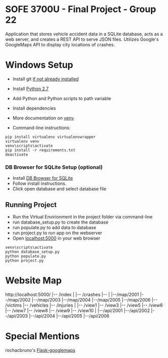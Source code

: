 # SOFE 3700U - Final Project - Group 22
Application that stores vehicle accident data in a SQLite database, acts as a web server, and creates a REST API to serve JSON files. Utilizes Google's GoogleMaps API to display city locations of crashes.

# Windows Setup
- Install git [if not already installed](https://git-scm.com/download/win)
- Install [Python 2.7](https://www.python.org/downloads/release/python-2712/)
- Add Python and Python scripts to path variable
- Install dependencies
- More documentation on [venv](http://docs.python-guide.org/en/latest/dev/virtualenvs/)

- Command-line instructions:
```
pip install virtualenv virtualenvwrapper
virtualenv venv
venv\scripts\activate
pip install -r requirements.txt
deactivate
```

### DB Browser for SQLite Setup (optional)
- Install [DB Browser for SQLite](http://sqlitebrowser.org/)
- Follow install instructions.
- Click open database and select database file

## Running Project
- Run the Virtual Envirionment in the project folder via command-line
- run database_setup.py to create the database
- run populate.py to add data to database
- run project.py to run app on the webserver
- Open [localhost:5000](http://localhost:5000/) in your web browser

```
venv\scripts\activate
python database_setup.py
python populate.py
python project.py
```
# Website Map

http://localhost:5000/
|-- /index
|
|-- /crashes
|-- |
    |--/map/2001
    |--/map/2002
    |--/map/2003
    |--/map/2004
    |--/map/2005
    |--/map/2006
|-- /victims
|-- /vehicles
|-- /injuries
|
|-- /view1
|-- /view3
|-- /view5
|-- /view6
|-- /view7
|-- /view8
|-- /view9
|-- /view10
|
|--/api/2001
|--/api/2002
|--/api/2003
|--/api/2004
|--/api/2005
|--/api/2006

# Special Mentions
rochacbruno's [Flask-googlemaps](https://github.com/rochacbruno/Flask-GoogleMaps)
